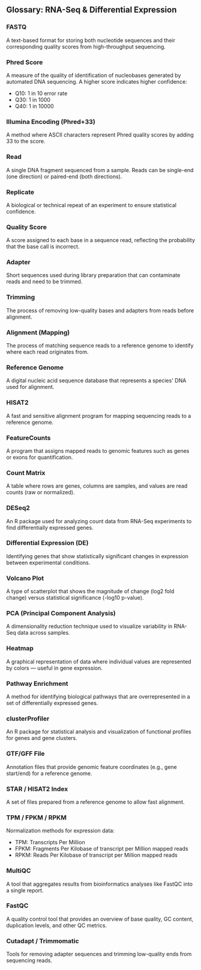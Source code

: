 ## Glossary: RNA-Seq & Differential Expression

### FASTQ
A text-based format for storing both nucleotide sequences and their corresponding quality scores from high-throughput sequencing.

### Phred Score
A measure of the quality of identification of nucleobases generated by automated DNA sequencing. A higher score indicates higher confidence:
- Q10: 1 in 10 error rate
- Q30: 1 in 1000
- Q40: 1 in 10000

### Illumina Encoding (Phred+33)
A method where ASCII characters represent Phred quality scores by adding 33 to the score.

### Read
A single DNA fragment sequenced from a sample. Reads can be single-end (one direction) or paired-end (both directions).

### Replicate
A biological or technical repeat of an experiment to ensure statistical confidence.

### Quality Score
A score assigned to each base in a sequence read, reflecting the probability that the base call is incorrect.

### Adapter
Short sequences used during library preparation that can contaminate reads and need to be trimmed.

### Trimming
The process of removing low-quality bases and adapters from reads before alignment.

### Alignment (Mapping)
The process of matching sequence reads to a reference genome to identify where each read originates from.

### Reference Genome
A digital nucleic acid sequence database that represents a species' DNA used for alignment.

### HISAT2
A fast and sensitive alignment program for mapping sequencing reads to a reference genome.

### FeatureCounts
A program that assigns mapped reads to genomic features such as genes or exons for quantification.

### Count Matrix
A table where rows are genes, columns are samples, and values are read counts (raw or normalized).

### DESeq2
An R package used for analyzing count data from RNA-Seq experiments to find differentially expressed genes.

### Differential Expression (DE)
Identifying genes that show statistically significant changes in expression between experimental conditions.

### Volcano Plot
A type of scatterplot that shows the magnitude of change (log2 fold change) versus statistical significance (-log10 p-value).

### PCA (Principal Component Analysis)
A dimensionality reduction technique used to visualize variability in RNA-Seq data across samples.

### Heatmap
A graphical representation of data where individual values are represented by colors — useful in gene expression.

### Pathway Enrichment
A method for identifying biological pathways that are overrepresented in a set of differentially expressed genes.

### clusterProfiler
An R package for statistical analysis and visualization of functional profiles for genes and gene clusters.

### GTF/GFF File
Annotation files that provide genomic feature coordinates (e.g., gene start/end) for a reference genome.

### STAR / HISAT2 Index
A set of files prepared from a reference genome to allow fast alignment.

### TPM / FPKM / RPKM
Normalization methods for expression data:
- TPM: Transcripts Per Million
- FPKM: Fragments Per Kilobase of transcript per Million mapped reads
- RPKM: Reads Per Kilobase of transcript per Million mapped reads

### MultiQC
A tool that aggregates results from bioinformatics analyses like FastQC into a single report.

### FastQC
A quality control tool that provides an overview of base quality, GC content, duplication levels, and other QC metrics.

### Cutadapt / Trimmomatic
Tools for removing adapter sequences and trimming low-quality ends from sequencing reads.
